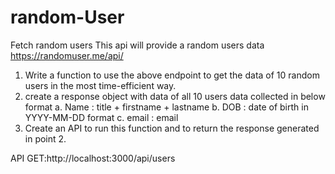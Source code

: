 # random-User
Fetch random users
This api will provide a random users data https://randomuser.me/api/
1. Write a function to use the above endpoint to get the data of 10 random users in the
most time-efficient way.
2. create a response object with data of all 10 users data collected in below format
a. Name : title + firstname + lastname
b. DOB : date of birth in YYYY-MM-DD format
c. email : email
3. Create an API to run this function and to return the response generated in point 2.


API
GET:http://localhost:3000/api/users
